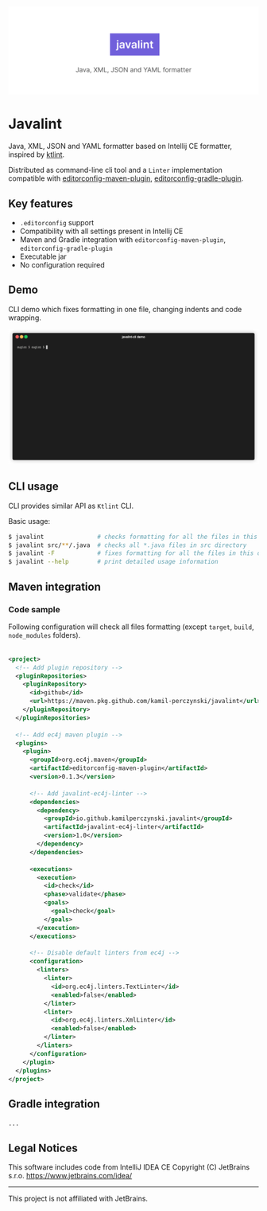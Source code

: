 ![Banner](docs/banner.svg)

# Javalint

Java, XML, JSON and YAML formatter based on Intellij CE formatter,
inspired by [ktlint](https://github.com/pinterest/ktlint).

Distributed as command-line cli tool and a `Linter` implementation compatible with
[editorconfig-maven-plugin](https://github.com/ec4j/editorconfig-maven-plugin),
[editorconfig-gradle-plugin](https://github.com/ec4j/editorconfig-gradle-plugin).

## Key features

* `.editorconfig` support
* Compatibility with all settings present in Intellij CE
* Maven and Gradle integration with `editorconfig-maven-plugin`, `editorconfig-gradle-plugin`
* Executable jar
* No configuration required

## Demo

CLI demo which fixes formatting in one file, changing indents and code wrapping.

<p>
<img alt="CLI demo" src="./docs/cli-demo.gif" width="1091" />
</p>


## CLI usage

CLI provides similar API as `Ktlint` CLI.

Basic usage:

```bash
$ javalint               # checks formatting for all the files in this directory
$ javalint src/**/.java  # checks all *.java files in src directory
$ javalint -F            # fixes formatting for all the files in this directory
$ javalint --help        # print detailed usage information
```

## Maven integration

### Code sample

Following configuration will check all files formatting
(except `target`, `build`, `node_modules` folders).

```xml

<project>
  <!-- Add plugin repository -->
  <pluginRepositories>
    <pluginRepository>
      <id>github</id>
      <url>https://maven.pkg.github.com/kamil-perczynski/javalint</url>
    </pluginRepository>
  </pluginRepositories>

  <!-- Add ec4j maven plugin -->
  <plugins>
    <plugin>
      <groupId>org.ec4j.maven</groupId>
      <artifactId>editorconfig-maven-plugin</artifactId>
      <version>0.1.3</version>

      <!-- Add javalint-ec4j-linter -->
      <dependencies>
        <dependency>
          <groupId>io.github.kamilperczynski.javalint</groupId>
          <artifactId>javalint-ec4j-linter</artifactId>
          <version>1.0</version>
        </dependency>
      </dependencies>

      <executions>
        <execution>
          <id>check</id>
          <phase>validate</phase>
          <goals>
            <goal>check</goal>
          </goals>
        </execution>
      </executions>

      <!-- Disable default linters from ec4j -->
      <configuration>
        <linters>
          <linter>
            <id>org.ec4j.linters.TextLinter</id>
            <enabled>false</enabled>
          </linter>
          <linter>
            <id>org.ec4j.linters.XmlLinter</id>
            <enabled>false</enabled>
          </linter>
        </linters>
      </configuration>
    </plugin>
  </plugins>
</project>
```

## Gradle integration

`...`

## Legal Notices

This software includes code from IntelliJ IDEA CE
Copyright (C) JetBrains s.r.o.
https://www.jetbrains.com/idea/

---

This project is not affiliated with JetBrains.


